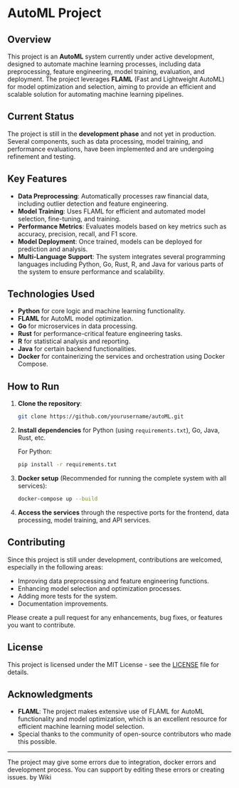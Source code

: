 
# AutoML Project

## Overview

This project is an **AutoML** system currently under active development, designed to automate machine learning processes, including data preprocessing, feature engineering, model training, evaluation, and deployment. The project leverages **FLAML** (Fast and Lightweight AutoML) for model optimization and selection, aiming to provide an efficient and scalable solution for automating machine learning pipelines.

## Current Status

The project is still in the **development phase** and not yet in production. Several components, such as data processing, model training, and performance evaluations, have been implemented and are undergoing refinement and testing. 

## Key Features

- **Data Preprocessing**: Automatically processes raw financial data, including outlier detection and feature engineering.
- **Model Training**: Uses FLAML for efficient and automated model selection, fine-tuning, and training.
- **Performance Metrics**: Evaluates models based on key metrics such as accuracy, precision, recall, and F1 score.
- **Model Deployment**: Once trained, models can be deployed for prediction and analysis.
- **Multi-Language Support**: The system integrates several programming languages including Python, Go, Rust, R, and Java for various parts of the system to ensure performance and scalability.

## Technologies Used

- **Python** for core logic and machine learning functionality.
- **FLAML** for AutoML model optimization.
- **Go** for microservices in data processing.
- **Rust** for performance-critical feature engineering tasks.
- **R** for statistical analysis and reporting.
- **Java** for certain backend functionalities.
- **Docker** for containerizing the services and orchestration using Docker Compose.

## How to Run

1. **Clone the repository**:

   ```bash
   git clone https://github.com/yourusername/autoML.git
   ```

2. **Install dependencies** for Python (using `requirements.txt`), Go, Java, Rust, etc.

   For Python:

   ```bash
   pip install -r requirements.txt
   ```

3. **Docker setup** (Recommended for running the complete system with all services):

   ```bash
   docker-compose up --build
   ```

4. **Access the services** through the respective ports for the frontend, data processing, model training, and API services.

## Contributing

Since this project is still under development, contributions are welcomed, especially in the following areas:

- Improving data preprocessing and feature engineering functions.
- Enhancing model selection and optimization processes.
- Adding more tests for the system.
- Documentation improvements.

Please create a pull request for any enhancements, bug fixes, or features you want to contribute.

## License

This project is licensed under the MIT License - see the [LICENSE](LICENSE) file for details.

## Acknowledgments

- **FLAML**: The project makes extensive use of FLAML for AutoML functionality and model optimization, which is an excellent resource for efficient machine learning model selection.
- Special thanks to the community of open-source contributors who made this possible.

---

The project may give some errors due to integration, docker errors and development process. You can support by editing these errors or creating issues. by Wiki 